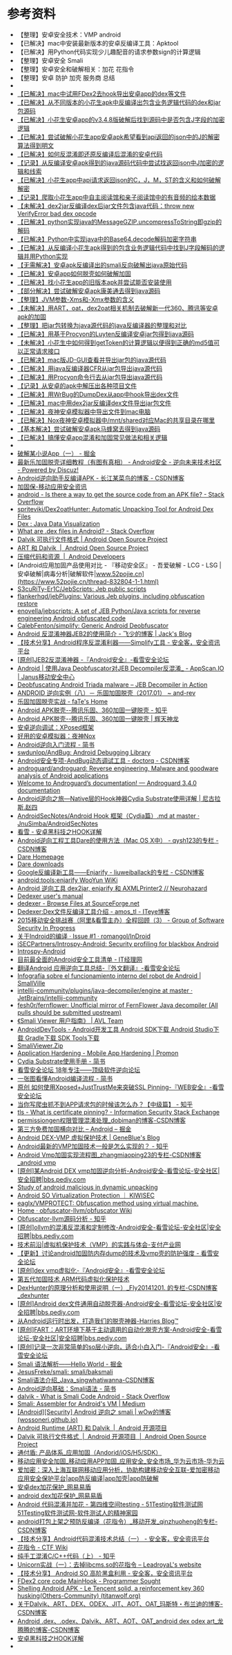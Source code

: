 # 参考资料

* 【整理】安卓安全技术：VMP android
* 【已解决】mac中安装最新版本的安卓反编译工具：Apktool
* 【已解决】用Python代码实现少儿趣配音的请求参数sign的计算逻辑
* 【整理】安卓安全 Smali
* 【整理】安卓安全和破解相关：加花 花指令
* 【整理】安卓 防护 加壳 服务商 总结
* 
* [【已解决】mac中试用FDex2去hook导出安卓app的dex等文件](https://www.crifan.org/try_fdex2_mac_hook_export_dex_other_files_android_app)
* [【已解决】从不同版本的小花生apk中反编译出包含业务逻辑代码的dex和jar包源码](https://www.crifan.org/dex_jar_package_source_code_containing_business_logic_decompiled_from_different_versions_xiaoseng_apk)
* [【已解决】小花生安卓app的v3.4.8版破解后找到源码中是否包含J字段的加密逻辑](https://www.crifan.org/peanut_android_app_v3_4_8_version_cracked_find_whether_source_code_contains_j_field_encryption_logic)
* [【已解决】尝试破解小花生app安卓apk希望看到api返回的json中的J的解密算法得到明文](https://www.crifan.org/try_crack_xiaofang_app_android_apk_want_see_api_return_json_j_decryption_algorithm_get_plaintext)
* [【已解决】如何反混淆即还原反编译后混淆的安卓代码](https://www.crifan.org/how_decompile_deobfuscation_android_java_source)
* [【记录】从反编译安卓apk得到的java源码代码中尝试找返回json中J加密的逻辑和线索](https://www.crifan.org/try_find_logic_clues_return_j_encryption_json_java_source_code_from_decompilation_android_apk)
* [【已解决】小花生app中api请求返回json的C，J，M，ST的含义和如何破解解密](https://www.crifan.org/c_j_m_st_json_api_request_app_how_decrypt_meaning)
* [【记录】爬取小花生app中自主阅读馆和亲子阅读馆中的有音频的绘本数据](https://www.crifan.org/crawl_xiaohuasheng_app_self_reading_parent_child_reading_has_audio_storybook_data)
* [【未解决】dex2jar反编译dex后jar文件包含java代码：throw new VerifyError bad dex opcode](https://www.crifan.org/dex2jar_decompiled_dex_contains_java_code_throw_new_verifyerror_bad_dex_opcode)
* [【已解决】python实现java的MessageGZIP.uncompressToString即gzip的解码](https://www.crifan.org/python_implementation_java_messagegzip_uncompresstostring_gzip_decoding)
* [【已解决】Python中实现java中的Base64.decode解码加密字符串](https://www.crifan.org/python_implementation_java_base64_decode_decoding_encrypted_string)
* [【已解决】从反编译小花生apk得到的包含业务逻辑代码中找到J字段解码的逻辑并用Python实现](https://www.crifan.org/decoding_logic_j_field_was_found_code_containing_business_logic_obtained_from_decompiled_xiaosang_apk_realized_python)
* [【无需解决】安卓apk反编译出的smali反向破解出java原始代码](https://www.crifan.org/android_apk_decompiled_out_smali_reverse_decryption_java_original_code)
* [【已解决】安卓app如何脱壳如何破解加固](https://www.crifan.org/android_app_how_peel_how_crack_reinforcement)
* [【已解决】找小花生app的旧版本apk并尝试能否安装使用](https://www.crifan.org/find_old_version_xiaoseng_app_apk_try_install_use_it)
* [【部分解决】尝试破解安卓apk康美通去得到java源码](https://www.crifan.org/try_crack_android_apk_commeton_get_java_source_code)
* [【整理】JVM参数-Xms和-Xmx参数的含义](https://www.crifan.org/meaning_jvm_parameters_xms_xmx)
* [【未解决】用ART，oat，dex2oat相关机制去破解新一代360、腾讯等安卓apk的加固](https://www.crifan.org/use_art_oat_dex2oat_related_mechanisms_crack_new_generation_360_tencent_other_android_apk_reinforcement)
* [【整理】把jar包转换为java源代码的java反编译器的整理和对比](https://www.crifan.org/compilation_comparison_java_decompilers_that_convert_jar_packages_into_java_source_code)
* [【已解决】用基于Procyon的Luyten反编译安卓jar包得到java源码](https://www.crifan.org/use_procyon_luyten_decompile_android_jar_package_get_java_source_code)
* [【未解决】小花生中如何得到getToken的计算逻辑以便得到正确的md5值可以正常请求接口](https://www.crifan.org/how_get_calculation_logic_gettoken_so_that_correct_md5_value_can_be_obtained_request_interface_normally)
* [【已解决】mac版JD-GUI查看并导出jar包的java源代码](https://www.crifan.org/jd_gui_for_mac_view_export_java_source_code_jar_package)
* [【已解决】用java反编译器CFR从jar包导出java源代码](https://www.crifan.org/export_java_source_code_from_jar_package_using_java_decompiler_cfr)
* [【已解决】用Procyon命令行去从jar包导出java源代码](https://www.crifan.org/use_procyon_command_line_export_java_source_code_from_jar_package)
* [【记录】从安卓的apk中解压出各种项目文件](https://www.crifan.org/extract_various_project_files_from_apk)
* [【已解决】用WrBug的DumpDex从app中hook导出dex文件](https://www.crifan.org/use_dumpdex_hook_dex_file_from_app)
* [【已解决】mac中用dex2jar反编译dex文件导出jar包文件](https://www.crifan.org/mac_uses_dex2jar_decompile_dex_files_export_jar_package_files)
* [【已解决】夜神安卓模拟器中导出文件到mac电脑](https://www.crifan.org/export_files_from_android_emulator_mac)
* [【已解决】Nox夜神安卓模拟器中/mnt/shared对应Mac的共享目录在哪里](https://www.crifan.org/_mnt_shared_mnt_shared_mnt_shared)
* [【基本解决】尝试破解安卓apk马蜂窝去得到java源码](http://www.crifan.org/try_crack_android_apk_mafengwo_to_get_java_sourcecode)
* [【已解决】搞懂安卓app混淆和加固常见做法和相关逻辑](https://www.crifan.org/understand_common_practices_logic_android_app_obfusion_reinforcement)
* 
* [破解某小说App（一） - 掘金](https://juejin.im/post/5c74f930518825622f13049c)
* [最新乐加固脱壳详细教程（有图有真相） - Android安全 - 逆向未来技术社区 - Powered by Discuz!](https://www.pd521.com/thread-1535-1-1.html)
* [Android逆向助手反编译APK - 长江某菜鸟的博客 - CSDN博客](https://blog.csdn.net/qq_33729889/article/details/65939119)
* [加固保-移动应用安全资讯](http://jiagu.360.cn/1101141392.php?dtid=1101141786&did=1101262105)
* [android - Is there a way to get the source code from an APK file? - Stack Overflow](https://stackoverflow.com/questions/3593420/is-there-a-way-to-get-the-source-code-from-an-apk-file/55567538#55567538)
* [spriteviki/Dex2oatHunter: Automatic Unpacking Tool for Android Dex Files](https://github.com/spriteviki/Dex2oatHunter)
* [Dex : Java Data Visualization](http://dexvis.net/)
* [What are .dex files in Android? - Stack Overflow](https://stackoverflow.com/questions/7750448/what-are-dex-files-in-android)
* [Dalvik 可执行文件格式  |  Android Open Source Project](https://source.android.com/devices/tech/dalvik/dex-format.html)
* [ART 和 Dalvik  |  Android Open Source Project](https://source.android.com/devices/tech/dalvik)
* [压缩代码和资源  |  Android Developers](https://developer.android.com/studio/build/shrink-code)
* [Android应用加固产品使用对比 - 『移动安全区』 - 吾爱破解 - LCG - LSG |安卓破解|病毒分析|破解软件|www.52pojie.cn](https://www.52pojie.cn/thread-832804-1-1.html)
* [S3cuRiTy-Er1C/JebScripts: Jeb public scripts](https://github.com/S3cuRiTy-Er1C/JebScripts)
* [flankerhqd/jebPlugins: Various Jeb plugins, including obfuscation restore](https://github.com/flankerhqd/jebPlugins)
* [enovella/jebscripts: A set of JEB Python/Java scripts for reverse engineering Android obfuscated code](https://github.com/enovella/jebscripts)
* [CalebFenton/simplify: Generic Android Deobfuscator](https://github.com/CalebFenton/simplify)
* [Android 反混淆神器JEB2的使用简介 - 飞少的博客 | Jack's Blog](http://jackzhang.info/2018/08/28/Android-反混淆神器JEB2的使用简介/)
* [【技术分享】Android程序反混淆利器——Simplify工具 - 安全客，安全资讯平台](https://www.anquanke.com/post/id/85388)
* [[原创]JEB2反混淆神器 -『Android安全』-看雪安全论坛](https://bbs.pediy.com/thread-227046.htm)
* [Android | 使用Java Deobfuscator对JEB Decompiler反混淆_ - AppScan.IO | Janus移动安全中心](https://open.appscan.io/article-908.html)
* [Deobfuscating Android Triada malware – JEB Decompiler in Action](https://www.pnfsoftware.com/blog/deobfuscating-android-triada-malware/)
* [ANDROID 逆向实例（八）－ 乐固加固脱壳（2017.01） ~ and-rev](https://and-rev.blogspot.com/2017/05/android-201701.html)
* [乐固加固脱壳实战 - faTe's Home](http://www.holdheart.com/archives/33.html)
* [Android APK脱壳--腾讯乐固、360加固一键脱壳 - 知乎](https://zhuanlan.zhihu.com/p/45591754)
* [Android APK脱壳--腾讯乐固、360加固一键脱壳 | 辉天神龙](https://xucanhui.com/2018/09/27/android-apk-shelling/)
* [安卓逆向调试：XPosed框架](https://book.crifan.org/books/android_re_xposed_framework/website/)
* [好用的安卓模拟器：夜神Nox](https://book.crifan.org/books/good_android_emulator_nox/website/)
* [Android逆向入门流程 - 简书](https://www.jianshu.com/p/71fb7ccc05ff)
* [swdunlop/AndBug: Android Debugging Library](https://github.com/swdunlop/AndBug)
* [Android安全专项-AndBug动态调试工具 - doctorq - CSDN博客](https://blog.csdn.net/itfootball/article/details/50827470)
* [androguard/androguard: Reverse engineering, Malware and goodware analysis of Android applications](https://github.com/androguard/androguard)
* [Welcome to Androguard’s documentation! — Androguard 3.4.0 documentation](https://androguard.readthedocs.io/en/latest/)
* [Android逆向之旅—Native层的Hook神器Cydia Substrate使用详解 | 尼古拉斯.赵四](http://www.520monkey.com/archives/1028)
* [AndroidSecNotes/Android Hook 框架（Cydia篇）.md at master · JnuSimba/AndroidSecNotes](https://github.com/JnuSimba/AndroidSecNotes/blob/master/Android%20调试工具/Android%20Hook%20框架（Cydia篇）.md)
* [看雪 - 安卓黑科技之HOOK详解](https://zhuanlan.kanxue.com/article-431.htm)
* [Android逆向工程工具Dare的使用方法（Mac OS X中） - qysh123的专栏 - CSDN博客](https://blog.csdn.net/qysh123/article/details/37745505)
* [Dare Homepage](http://siis.cse.psu.edu/dare/index.html)
* [Dare downloads](http://siis.cse.psu.edu/dare/downloads.html)
* [Google反编译新工具——Enjarify - liuweiballack的专栏 - CSDN博客](https://blog.csdn.net/liuweiballack/article/details/48321613)
* [android:tools:enjarify WooYun WiKi](http://wiki.secbug.net/android_tools_enjarify.html)
* [Android 逆向工具 dex2jar, enjarify 和 AXMLPrinter2 // Neurohazard](http://blkstone.github.io/2017/02/14/dex2jar-enjarify/)
* [Dedexer user's manual](http://dedexer.sourceforge.net)
* [dedexer - Browse Files at SourceForge.net](https://sourceforge.net/project/showfiles.php?group_id=250112)
* [Dedexer:Dex文件反编译工具介绍 - amos_tl - ITeye博客](https://w26.iteye.com/blog/501553)
* [2015移动安全挑战赛（阿里&看雪主办）全程回顾（3） - Group of Software Security In Progress](https://loccs.sjtu.edu.cn/gossip/blog/2015/03/06/mobisec-challenge-part-3/)
* [关于Indroid的编译 · Issue #1 · romangol/InDroid](https://github.com/romangol/InDroid/issues/1)
* [iSECPartners/Introspy-Android: Security profiling for blackbox Android](https://github.com/iSECPartners/Introspy-Android)
* [Introspy-Android](http://isecpartners.github.io/Introspy-Android/)
* [目前最全面的Android安全工具清单 - IT经理网](https://www.ctocio.com/top清单/23912.html)
* [翻译Android 应用逆向工具总结-『外文翻译』-看雪安全论坛](https://bbs.pediy.com/thread-249501.htm)
* [Infografía sobre el funcionamiento interno del robot de Android | SmallVille](https://nguajardo.wordpress.com/2011/04/27/infografa-sobre-el-funcionamiento-interno-del-robot-de-android/)
* [intellij-community/plugins/java-decompiler/engine at master · JetBrains/intellij-community](https://github.com/JetBrains/intellij-community/tree/master/plugins/java-decompiler/engine)
* [fesh0r/fernflower: Unofficial mirror of FernFlower Java decompiler (All pulls should be submitted upstream)](https://github.com/fesh0r/fernflower)
* [《Smali Viewer 用户指南》 | AVL Team](http://blog.avlsec.com/show/%E3%80%8Asv%E7%94%A8%E6%88%B7%E6%8C%87%E5%8D%97%E3%80%8B/)
* [AndroidDevTools - Android开发工具 Android SDK下载 Android Studio下载 Gradle下载 SDK Tools下载](https://www.androiddevtools.cn)
* [SmaliViewer.Zip](http://blog.avlyun.com/wp-content/uploads/2014/04/SmaliViewer.zip)
* [Application Hardening - Mobile App Hardening | Promon](https://promon.co/security-news/application-hardening/)
* [Cydia Substrate使用手册 - 简书](https://www.jianshu.com/p/ba795ff3471a)
* [看雪安全论坛 18年专注——顶级软件逆向论坛](https://bbs.pediy.com)
* [一张图看懂Android编译流程 - 简书](https://www.jianshu.com/p/04eabba51db0)
* [原创 如何使用Xposed+JustTrustMe来突破SSL Pinning-『WEB安全』-看雪安全论坛](https://bbs.pediy.com/thread-226435.htm)
* [当你写爬虫抓不到APP请求包的时候该怎么办？【中级篇】 - 知乎](https://zhuanlan.zhihu.com/p/56397466)
* [tls - What is certificate pinning? - Information Security Stack Exchange](https://security.stackexchange.com/questions/29988/what-is-certificate-pinning)
* [permissiongen权限管理混淆处理_dobiman的博客-CSDN博客](https://blog.csdn.net/dobiman/article/details/78595709)
* [第三方免费加固横向对比 – Android – 掘金](https://juejin.im/entry/58904a22570c3500621abe9e)
* [Android DEX-VMP 虚拟保护技术 | GeneBlue's Blog](https://geneblue.github.io/2019/09/13/Android%20DEX-VMP%20虚拟保护技术/)
* [Android最新的VMP加固技术一般是怎么实现的？ - 知乎](https://www.zhihu.com/question/51585199)
* [Android Vmp加固实现流程图_zhangmiaoping23的专栏-CSDN博客_android vmp](https://blog.csdn.net/zhangmiaoping23/article/details/101059359)
* [[原创]某Android DEX vmp加固逆向分析-Android安全-看雪论坛-安全社区|安全招聘|bbs.pediy.com](https://bbs.pediy.com/thread-221270.htm)
* [Study of android malicious in dynamic unpacking](https://www.slideshare.net/xtutlab/study-of-android-malicious-in-dynamic-unpacking-137998296)
* [Android SO Virtualization Protection ｜ KIWISEC](https://en.kiwisec.com/product/vm-android.html)
* [eaglx/VMPROTECT: Obfuscation method using virtual machine.](https://github.com/eaglx/VMPROTECT)
* [Home · obfuscator-llvm/obfuscator Wiki](https://github.com/obfuscator-llvm/obfuscator/wiki)
* [Obfuscator-llvm源码分析 - 知乎](https://zhuanlan.zhihu.com/p/39479793)
* [[原创]ollvm的混淆反混淆和定制修改-Android安全-看雪论坛-安全社区|安全招聘|bbs.pediy.com](https://bbs.pediy.com/thread-217727.htm)
* [技术前沿|虚拟机保护技术（VMP）的实践与体会-支付产业网](http://paynews.net/article-32805-1.html)
* [【更新】讨论android加固防内存dump的技术及vmp壳的防护强度 - 看雪安全论坛](http://m.pediy.com/showthread.php?t=206293&highlight=vmp)
* [[原创]dex vmp虚拟化-『Android安全』-看雪安全论坛](https://bbs.pediy.com/thread-248712.htm)
* [第五代加固技术 ARM代码虚拟化保护技术](https://github.com/knownsec/KCon/blob/master/2017/%5BKCon%202017%5D0827_3_%E9%99%88%E6%84%89%E9%91%AB_%E7%AC%AC%E4%BA%94%E4%BB%A3%E5%8A%A0%E5%9B%BA%E6%8A%80%E6%9C%AFARM%20VMP%E5%8E%9F%E7%90%86%E5%AE%9E%E7%8E%B0%E4%B8%8E%E5%BA%94%E7%94%A8.pdf)
* [DexHunter的原理分析和使用说明（一）_Fly20141201. 的专栏-CSDN博客_dexhunter](https://blog.csdn.net/qq1084283172/article/details/53710357)
* [[原创]Android dex文件通用自动脱壳器-Android安全-看雪论坛-安全社区|安全招聘|bbs.pediy.com](https://bbs.pediy.com/thread-203776.htm)
* [从Android运行时出发，打造我们的脱壳神器-Harries Blog™](http://www.liuhaihua.cn/archives/153836.html)
* [[原创]FART：ART环境下基于主动调用的自动化脱壳方案-Android安全-看雪论坛-安全社区|安全招聘|bbs.pediy.com](https://bbs.pediy.com/thread-252630.htm)
* [[原创]记录一次非常简单的so层小逆向，适合小白入门-『Android安全』-看雪安全论坛](https://bbs.pediy.com/thread-261203.htm)
* [Smali 语法解析——Hello World - 掘金](https://juejin.im/post/5c093fd751882535422e4f05)
* [JesusFreke/smali: smali/baksmali](https://github.com/JesusFreke/smali)
* [Smali语法介绍_Java_singwhatiwanna-CSDN博客](https://blog.csdn.net/singwhatiwanna/article/details/19019547)
* [Android逆向基础：Smali语法 - 简书](https://www.jianshu.com/p/9931a1e77066)
* [dalvik - What is Smali Code Android - Stack Overflow](https://stackoverflow.com/questions/30837450/what-is-smali-code-android)
* [Smali: Assembler for Android's VM | Medium](https://mobsecguys.medium.com/smali-assembler-for-dalvik-e37c8eed22f9)
* [[Android][Security] Android 逆向之 smali | wOw的博客 (wossoneri.github.io)](http://wossoneri.github.io/2019/09/12/%5BAndroid%5D%5BSecurity%5DDecompile-smali/)
* [Android Runtime (ART) 和 Dalvik  |  Android 开源项目](https://source.android.com/devices/tech/dalvik)
* [Dalvik 可执行文件格式  |  Android 开源项目  |  Android Open Source Project](https://source.android.com/devices/tech/dalvik/dex-format)
* [通付盾: 产品体系_应用加固（Andorid/iOS/H5/SDK）](https://www.tongfudun.com/product/nprotect)
* [移动应用安全加固_移动应用APP加固_应用安全_安全市场_华为云市场-华为云](https://marketplace.huaweicloud.com/product/00301-66172-0--0)
* [爱加密：深入上海互联网移动应用分析，协助构建移动安全互联-爱加密移动应用安全保护平台|app防反编译|app加壳|app防破解](https://safe.ijiami.cn/newsInfo?id=883&v=0)
* [安卓dex加花保护_网易易盾](https://dun.163.com/search/5a6J5Y2TZGV45Yqg6Iqx5L-d5oqk)
* [android dex加花保护_网易易盾](https://dun.163.com/search/YW5kcm9pZCBkZXjliqDoirHkv53miqQ)
* [Android 代码混淆并加花 - 第四维空间testing - 51Testing软件测试网 51Testing软件测试网-软件测试人的精神家园](http://www.51testing.com/html/55/67755-3720982.html)
* [android打包上架之预防反编译（花指令）_移动开发_qinzhuoheng的专栏-CSDN博客](https://blog.csdn.net/qinzhuoheng/article/details/47002837)
* [【技术分享】Android代码混淆技术总结（一） - 安全客，安全资讯平台](https://www.anquanke.com/post/id/85843)
* [花指令 - CTF Wiki](http://dyf.ink/reverse/windows/anti-debug/junk-code/)
* [纯手工混淆C/C++代码（上） - 知乎](https://zhuanlan.zhihu.com/p/38683804)
* [Unicorn实战（一）：去掉libcms.so的花指令 – LeadroyaL's website](https://www.leadroyal.cn/?p=957)
* [【技术分享】 Android SO 高阶黑盒利用 - 安全客，安全资讯平台](https://www.anquanke.com/post/id/87119)
* [FDex2 core code MainHook - Programmer Sought](https://www.programmersought.com/article/30852267489/)
* [Shelling Android APK - Le Tencent solid, a reinforcement key 360 husking(Others-Community) (titanwolf.org)](https://titanwolf.org/Network/Articles/Article?AID=1726d4f3-2ba2-4141-b3ee-5ef15aacb504#gsc.tab=0)
* [关于Dalvik、ART、DEX、ODEX、JIT、AOT、OAT_玛斯特・布兰迪的博客-CSDN博客](https://blog.csdn.net/Strange_Monkey/article/details/85019528)
* [Android .dex、.odex、Dalvik、ART、AOT、OAT_android dex odex art_龙腾腾的博客-CSDN博客](https://blog.csdn.net/u013750244/article/details/122578710)
* [安卓黑科技之HOOK详解](https://zhuanlan.kanxue.com/article-431.htm)
* 
